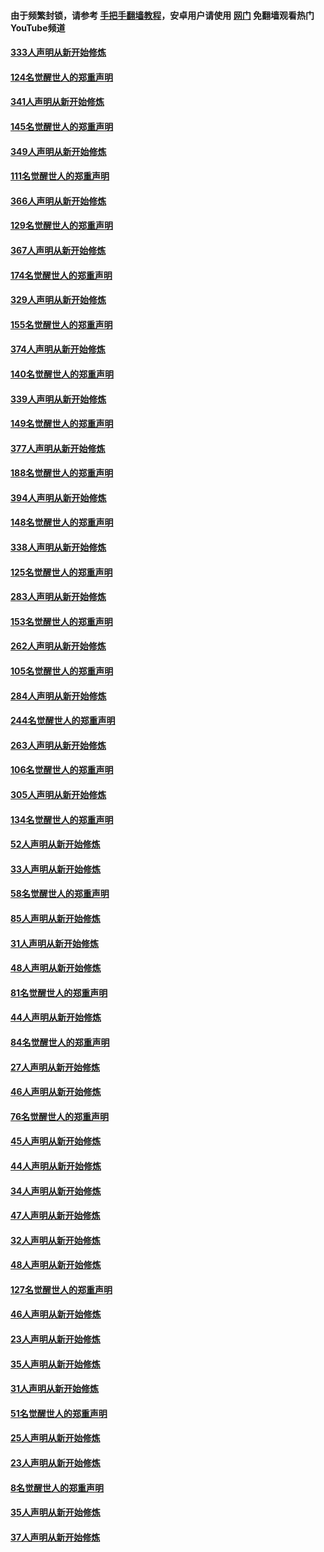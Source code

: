 #### 由于频繁封锁，请参考 [手把手翻墙教程](https://github.com/gfw-breaker/guides/wiki/)，安卓用户请使用 [网门](https://github.com/gfw-breaker/nogfw/blob/master/dl.md?t=07040300) 免翻墙观看热门YouTube频道 

#### [333人声明从新开始修炼](../pages/91/427525.md?t=07040300) 

#### [124名觉醒世人的郑重声明](../pages/91/427524.md?t=07040300) 

#### [341人声明从新开始修炼](../pages/91/427255.md?t=07040300) 

#### [145名觉醒世人的郑重声明](../pages/91/427254.md?t=07040300) 

#### [349人声明从新开始修炼](../pages/91/426969.md?t=07040300) 

#### [111名觉醒世人的郑重声明](../pages/91/426968.md?t=07040300) 

#### [366人声明从新开始修炼](../pages/91/426737.md?t=07040300) 

#### [129名觉醒世人的郑重声明](../pages/91/426736.md?t=07040300) 

#### [367人声明从新开始修炼](../pages/91/426421.md?t=07040300) 

#### [174名觉醒世人的郑重声明](../pages/91/426420.md?t=07040300) 

#### [329人声明从新开始修炼](../pages/91/426139.md?t=07040300) 

#### [155名觉醒世人的郑重声明](../pages/91/426138.md?t=07040300) 

#### [374人声明从新开始修炼](../pages/91/425811.md?t=07040300) 

#### [140名觉醒世人的郑重声明](../pages/91/425810.md?t=07040300) 

#### [339人声明从新开始修炼](../pages/91/425690.md?t=07040300) 

#### [149名觉醒世人的郑重声明](../pages/91/425689.md?t=07040300) 

#### [377人声明从新开始修炼](../pages/91/424867.md?t=07040300) 

#### [188名觉醒世人的郑重声明](../pages/91/424866.md?t=07040300) 

#### [394人声明从新开始修炼](../pages/91/423914.md?t=07040300) 

#### [148名觉醒世人的郑重声明](../pages/91/423913.md?t=07040300) 

#### [338人声明从新开始修炼](../pages/91/423540.md?t=07040300) 

#### [125名觉醒世人的郑重声明](../pages/91/423539.md?t=07040300) 

#### [283人声明从新开始修炼](../pages/91/423296.md?t=07040300) 

#### [153名觉醒世人的郑重声明](../pages/91/423295.md?t=07040300) 

#### [262人声明从新开始修炼](../pages/91/423004.md?t=07040300) 

#### [105名觉醒世人的郑重声明](../pages/91/423003.md?t=07040300) 

#### [284人声明从新开始修炼](../pages/91/422707.md?t=07040300) 

#### [244名觉醒世人的郑重声明](../pages/91/422706.md?t=07040300) 

#### [263人声明从新开始修炼](../pages/91/422553.md?t=07040300) 

#### [106名觉醒世人的郑重声明](../pages/91/422552.md?t=07040300) 

#### [305人声明从新开始修炼](../pages/91/422153.md?t=07040300) 

#### [134名觉醒世人的郑重声明](../pages/91/422152.md?t=07040300) 

#### [52人声明从新开始修炼](../pages/91/421846.md?t=07040300) 

#### [33人声明从新开始修炼](../pages/91/421804.md?t=07040300) 

#### [58名觉醒世人的郑重声明](../pages/91/421845.md?t=07040300) 

#### [85人声明从新开始修炼](../pages/91/421769.md?t=07040300) 

#### [31人声明从新开始修炼](../pages/91/421763.md?t=07040300) 

#### [48人声明从新开始修炼](../pages/91/421605.md?t=07040300) 

#### [81名觉醒世人的郑重声明](../pages/91/421656.md?t=07040300) 

#### [44人声明从新开始修炼](../pages/91/421544.md?t=07040300) 

#### [84名觉醒世人的郑重声明](../pages/91/421543.md?t=07040300) 

#### [27人声明从新开始修炼](../pages/91/421465.md?t=07040300) 

#### [46人声明从新开始修炼](../pages/91/421454.md?t=07040300) 

#### [76名觉醒世人的郑重声明](../pages/91/421453.md?t=07040300) 

#### [45人声明从新开始修炼](../pages/91/421452.md?t=07040300) 

#### [44人声明从新开始修炼](../pages/91/421422.md?t=07040300) 

#### [34人声明从新开始修炼](../pages/91/421322.md?t=07040300) 

#### [47人声明从新开始修炼](../pages/91/421264.md?t=07040300) 

#### [32人声明从新开始修炼](../pages/91/421225.md?t=07040300) 

#### [48人声明从新开始修炼](../pages/91/421202.md?t=07040300) 

#### [127名觉醒世人的郑重声明](../pages/91/421224.md?t=07040300) 

#### [46人声明从新开始修炼](../pages/91/421203.md?t=07040300) 

#### [23人声明从新开始修炼](../pages/91/421138.md?t=07040300) 

#### [35人声明从新开始修炼](../pages/91/421122.md?t=07040300) 

#### [31人声明从新开始修炼](../pages/91/421081.md?t=07040300) 

#### [51名觉醒世人的郑重声明](../pages/91/421080.md?t=07040300) 

#### [25人声明从新开始修炼](../pages/91/421020.md?t=07040300) 

#### [23人声明从新开始修炼](../pages/91/420884.md?t=07040300) 

#### [8名觉醒世人的郑重声明](../pages/91/420883.md?t=07040300) 

#### [35人声明从新开始修炼](../pages/91/420809.md?t=07040300) 

#### [37人声明从新开始修炼](../pages/91/420766.md?t=07040300) 

